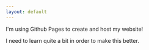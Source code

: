 ```yaml
---
layout: default
---
```


I'm using Github Pages to create and host my website!

I need to learn quite a bit in order to make this better.
